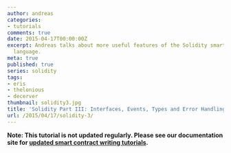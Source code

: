 ```yaml
---
author: andreas
categories:
- tutorials
comments: true
date: 2015-04-17T00:00:00Z
excerpt: Andreas talks about more useful features of the Solidity smart contract programming
  language.
meta: true
published: true
series: solidity
tags:
- eris
- thelonious
- decerver
thumbnail: solidity3.jpg
title: 'Solidity Part III: Interfaces, Events, Types and Error Handling'
url: /2015/04/17/solidity-3/
---
```


**Note: This tutorial is not updated regularly. Please see our documentation site for [updated smart contract writing tutorials](https://docs.erisindustries.com/tutorials/solidity).**
